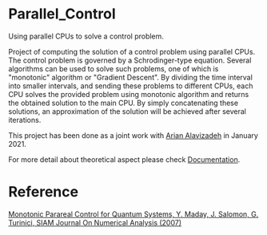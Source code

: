 # Parallel_Control
 Using parallel CPUs to solve a control problem.
 
Project of computing the solution of a control problem using parallel CPUs. The control problem is governed by a Schrodinger-type equation. Several algorithms can be used to solve such problems, one of which is "monotonic" algorithm or "Gradient Descent". By dividing the time interval into smaller intervals, and sending these problems to different CPUs, each CPU solves the provided problem using monotonic algorithm and returns the obtained solution to the main CPU. By simply concatenating these solutions, an approximation of the solution will be achieved after several iterations.

This project has been done as a joint work with [Arian Alavizadeh](https://github.com/alavizadeharyan) in January 2021.

For more detail about theoretical aspect please check [Documentation](https://github.com/MohammadSadeghSalehi/Parallel_Control/blob/main/Documentation.pdf).


# Reference
[Monotonic Parareal Control for Quantum Systems, Y. Maday, J. Salomon, G. Turinici, SIAM Journal On Numerical Analysis (2007)](https://epubs.siam.org/doi/abs/10.1137/050647086)
